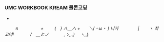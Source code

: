 ### UMC WORKBOOK KREAM 클론코딩

+
　 　 _n　　　　　 +
　　 (　} ∧＿∧
+　　＼(・ω・ ) 니가
　　　 　| 　　ヽ 최고야!
　　 　 /　＿とノ
　　　 ,ゝ,,,)　 ヽ_,,)
